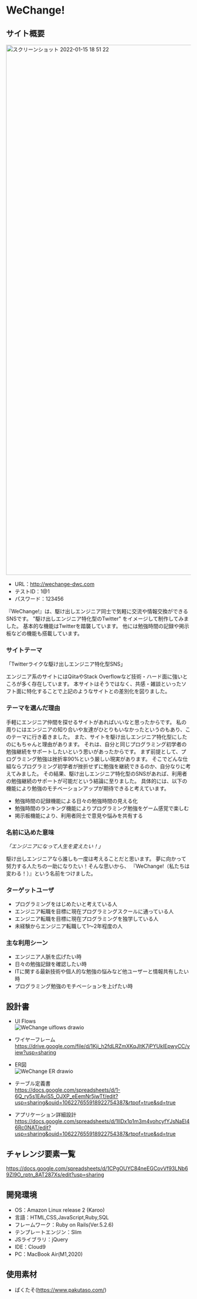 # WeChange!

## サイト概要
<img width="1440" alt="スクリーンショット 2022-01-15 18 51 22" src="https://user-images.githubusercontent.com/89927015/149786396-632a8b3f-5af9-400e-9201-55111c85acd6.png">

- URL：http://wechange-dwc.com
- テストID：1@1
- パスワード：123456

『WeChange!』は、駆け出しエンジニア同士で気軽に交流や情報交換ができるSNSです。
"駆け出しエンジニア特化型のTwitter" をイメージして制作してみました。
基本的な機能はTwitterを踏襲しています。
他には勉強時間の記録や掲示板などの機能も搭載しています。

### サイトテーマ
「Twitterライクな駆け出しエンジニア特化型SNS」

エンジニア系のサイトにはQiitaやStack Overflowなど技術・ハード面に強いところが多く存在しています。
本サイトはそうではなく、共感・雑談といったソフト面に特化することで上記のようなサイトとの差別化を図りました。

### テーマを選んだ理由
手軽にエンジニア仲間を探せるサイトがあればいいなと思ったからです。
私の周りにはエンジニアの知り合いや友達がひとりもいなかったというのもあり、このテーマに行き着きました。
また、サイトを駆け出しエンジニア特化型にしたのにもちゃんと理由があります。
それは、自分と同じプログラミング初学者の勉強継続をサポートしたいという思いがあったからです。
まず前提として、プログラミング勉強は挫折率90%という厳しい現実があります。
そこでどんな仕組ならプログラミング初学者が挫折せずに勉強を継続できるのか、自分なりに考えてみました。
その結果、駆け出しエンジニア特化型のSNSがあれば、利用者の勉強継続のサポートが可能だという結論に至りました。
具体的には、以下の機能により勉強のモチベーションアップが期待できると考えています。
- 勉強時間の記録機能による日々の勉強時間の見える化
- 勉強時間のランキング機能によりプログラミング勉強をゲーム感覚で楽しむ
- 掲示板機能により、利用者同士で意見や悩みを共有する

### 名前に込めた意味
*「エンジニアになって人生を変えたい！」*

駆け出しエンジニアなら誰しも一度は考えることだと思います。
夢に向かって努力する人たちの一助になりたい！そんな思いから、
『WeChange!（私たちは変わる！）』という名前をつけました。

### ターゲットユーザ
- プログラミングをはじめたいと考えている人
- エンジニア転職を目標に現在プログラミングスクールに通っている人
- エンジニア転職を目標に現在プログラミングを独学している人
- 未経験からエンジニア転職して1〜2年程度の人

### 主な利用シーン
- エンジニア人脈を広げたい時
- 日々の勉強記録を確認したい時
- ITに関する最新技術や個人的な勉強の悩みなど他ユーザーと情報共有したい時
- プログラミング勉強のモチベーションを上げたい時

## 設計書
- UI Flows  
![WeChange uiflows drawio](https://user-images.githubusercontent.com/89927015/140930667-fcc47c9e-996d-4518-9225-3a484c4d8e6f.png)

- ワイヤーフレーム  
https://drive.google.com/file/d/1Kji_h2fdLRZmXKqJltK7jPYUkIEpwyCC/view?usp=sharing

- ER図  
![WeChange ER drawio](https://user-images.githubusercontent.com/89927015/140932339-09fdb811-5758-4930-af0d-9e6270587757.png)

- テーブル定義書  
https://docs.google.com/spreadsheets/d/1-6Q_ry5s1EAviS5_OJXP_eEemNr5jwTf/edit?usp=sharing&ouid=106227655918922754387&rtpof=true&sd=true

- アプリケーション詳細設計  
https://docs.google.com/spreadsheets/d/1lIDx1p1m3m4vohcyfYJsNaEl46Rc0NAT/edit?usp=sharing&ouid=106227655918922754387&rtpof=true&sd=true

## チャレンジ要素一覧 
https://docs.google.com/spreadsheets/d/1CPgOUYC84neEGCovVf93LNb69Zl9O_rptn_8AT287Xs/edit?usp=sharing

## 開発環境
- OS：Amazon Linux release 2 (Karoo)
- 言語：HTML,CSS,JavaScript,Ruby,SQL
- フレームワーク：Ruby on Rails(Ver.5.2.6)
- テンプレートエンジン：Slim
- JSライブラリ：jQuery
- IDE：Cloud9
- PC：MacBook Air(M1,2020)

## 使用素材
- ぱくたそ(https://www.pakutaso.com/)
